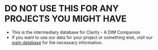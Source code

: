 # DO NOT USE THIS FOR ANY PROJECTS YOU MIGHT HAVE
- This is the intermediary database for Clarity - A DIM Companion
- If you want to use our data for your project or something else, visit our [main database](https://github.com/Ice-mourne/database-clarity) for the necessary information.
